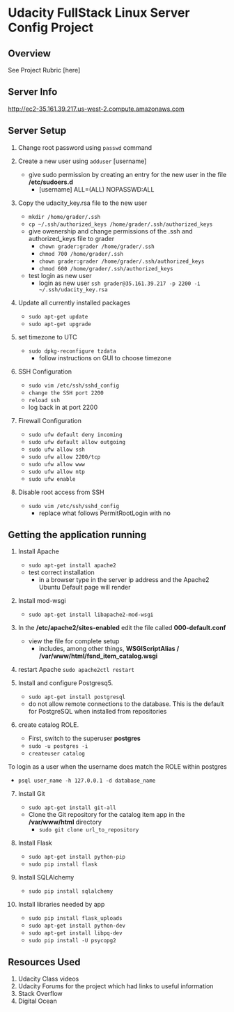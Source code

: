 # Udacity FullStack Linux Server Config Project

## Overview
See Project Rubric [here]

## Server Info
http://ec2-35.161.39.217.us-west-2.compute.amazonaws.com

## Server Setup
1. Change root password using `passwd` command
2. Create a new user using `adduser` [username]
  	- give sudo permission by creating an entry for the new user in the file **/etc/sudoers.d**
  		- [username] ALL=(ALL) NOPASSWD:ALL
3.  Copy the udacity_key.rsa file to the new user
	- ```mkdir /home/grader/.ssh```
    - ```cp ~/.ssh/authorized_keys /home/grader/.ssh/authorized_keys```
    - give owenership and change permissions of the .ssh and authorized_keys file to grader
    	- ```chown grader:grader /home/grader/.ssh```
    	- ```chmod 700 /home/grader/.ssh```
    	- ```chown grader:grader /home/grader/.ssh/authorized_keys```
    	- ```chmod 600 /home/grader/.ssh/authorized_keys```
    - test login as new user
    	- login as new user ```ssh grader@35.161.39.217 -p 2200 -i ~/.ssh/udacity_key.rsa```

4. Update all currently installed packages
    - ```sudo apt-get update```
    - ```sudo apt-get upgrade```
5.  set timezone to UTC
    - ```sudo dpkg-reconfigure tzdata```
    	- follow instructions on GUI to choose timezone
6. SSH Configuration
    - ```sudo vim /etc/ssh/sshd_config```
    - ```change the SSH port 2200```
    - ```reload ssh```
    - log back in at port 2200
7. Firewall Configuration
    - ```sudo ufw default deny incoming```
    - ```sudo ufw default allow outgoing```
    - ```sudo ufw allow ssh```
    - ```sudo ufw allow 2200/tcp```
    - ```sudo ufw allow www```
    - ```sudo ufw allow ntp```
    - ```sudo ufw enable```

8. Disable root access from SSH
	- ```sudo vim /etc/ssh/sshd_config```
		- replace what follows PermitRootLogin with no

## Getting the application running
1. Install Apache
    - ```sudo apt-get install apache2```
    - test correct installation 
    	- in a browser type in the server ip address and the Apache2 Ubuntu Default page will render
2. Install mod-wsgi
    - ```sudo apt-get install libapache2-mod-wsgi```

3. In the **/etc/apache2/sites-enabled** edit the file called **000-default.conf**
	- view the file for complete setup
		- includes, among other things, **WSGIScriptAlias / /var/www/html/fsnd_item_catalog.wsgi**
4. restart Apache `sudo apache2ctl restart`
5. Install and configure Postgresq5.
	- ```sudo apt-get install postgresql```
    - do not allow remote connections to the database.  This is the default for PostgreSQL when installed from repositories
6. create catalog ROLE. 
	- First, switch to the superuser **postgres**
	- ```sudo -u postgres -i```
	- ```createuser catalog```

To login as a user when the username does match the ROLE within postgres
- ```psql user_name -h 127.0.0.1 -d database_name```

7. Install Git
	- ```sudo apt-get install git-all```
	- Clone the Git repository for the catalog item app in the **/var/www/html** directory
		- ```sudo git clone url_to_repository```

8. Install Flask
	- ```sudo apt-get install python-pip```
	- ```sudo pip install flask```

9. Install SQLAlchemy
	- ```sudo pip install sqlalchemy```

10. Install libraries needed by app
	- ```sudo pip install flask_uploads```
	- ```sudo apt-get install python-dev```
	- ```sudo apt-get install libpq-dev```
	- ```sudo pip install -U psycopg2```

## Resources Used

1. Udacity Class videos
2. Udacity Forums for the project which had links to useful information
3. Stack Overflow
4. Digital Ocean

